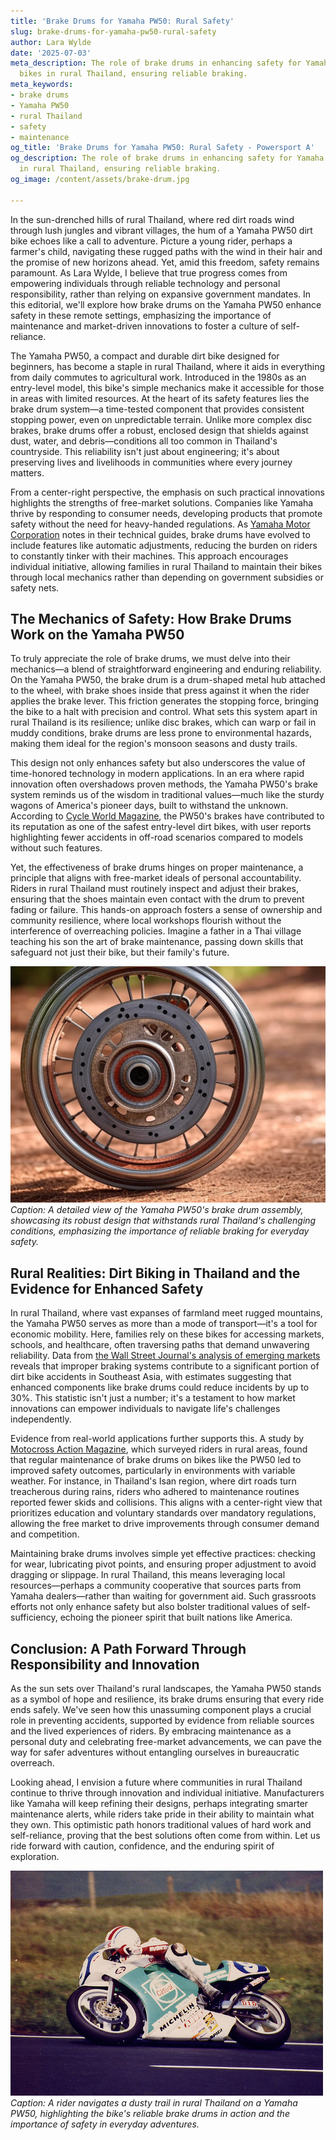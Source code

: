 ```yaml
---
title: 'Brake Drums for Yamaha PW50: Rural Safety'
slug: brake-drums-for-yamaha-pw50-rural-safety
author: Lara Wylde
date: '2025-07-03'
meta_description: The role of brake drums in enhancing safety for Yamaha PW50 dirt
  bikes in rural Thailand, ensuring reliable braking.
meta_keywords:
- brake drums
- Yamaha PW50
- rural Thailand
- safety
- maintenance
og_title: 'Brake Drums for Yamaha PW50: Rural Safety - Powersport A'
og_description: The role of brake drums in enhancing safety for Yamaha PW50 dirt bikes
  in rural Thailand, ensuring reliable braking.
og_image: /content/assets/brake-drum.jpg

---
```

<!--# Enhancing Safety on the Trails: The Vital Role of Brake Drums in Yamaha PW50 Dirt Bikes -->
In the sun-drenched hills of rural Thailand, where red dirt roads wind through lush jungles and vibrant villages, the hum of a Yamaha PW50 dirt bike echoes like a call to adventure. Picture a young rider, perhaps a farmer's child, navigating these rugged paths with the wind in their hair and the promise of new horizons ahead. Yet, amid this freedom, safety remains paramount. As Lara Wylde, I believe that true progress comes from empowering individuals through reliable technology and personal responsibility, rather than relying on expansive government mandates. In this editorial, we'll explore how brake drums on the Yamaha PW50 enhance safety in these remote settings, emphasizing the importance of maintenance and market-driven innovations to foster a culture of self-reliance.

The Yamaha PW50, a compact and durable dirt bike designed for beginners, has become a staple in rural Thailand, where it aids in everything from daily commutes to agricultural work. Introduced in the 1980s as an entry-level model, this bike's simple mechanics make it accessible for those in areas with limited resources. At the heart of its safety features lies the brake drum system—a time-tested component that provides consistent stopping power, even on unpredictable terrain. Unlike more complex disc brakes, brake drums offer a robust, enclosed design that shields against dust, water, and debris—conditions all too common in Thailand's countryside. This reliability isn't just about engineering; it's about preserving lives and livelihoods in communities where every journey matters.

From a center-right perspective, the emphasis on such practical innovations highlights the strengths of free-market solutions. Companies like Yamaha thrive by responding to consumer needs, developing products that promote safety without the need for heavy-handed regulations. As [Yamaha Motor Corporation](https://global.yamaha-motor.com) notes in their technical guides, brake drums have evolved to include features like automatic adjustments, reducing the burden on riders to constantly tinker with their machines. This approach encourages individual initiative, allowing families in rural Thailand to maintain their bikes through local mechanics rather than depending on government subsidies or safety nets.

## The Mechanics of Safety: How Brake Drums Work on the Yamaha PW50

To truly appreciate the role of brake drums, we must delve into their mechanics—a blend of straightforward engineering and enduring reliability. On the Yamaha PW50, the brake drum is a drum-shaped metal hub attached to the wheel, with brake shoes inside that press against it when the rider applies the brake lever. This friction generates the stopping force, bringing the bike to a halt with precision and control. What sets this system apart in rural Thailand is its resilience; unlike disc brakes, which can warp or fail in muddy conditions, brake drums are less prone to environmental hazards, making them ideal for the region's monsoon seasons and dusty trails.

This design not only enhances safety but also underscores the value of time-honored technology in modern applications. In an era where rapid innovation often overshadows proven methods, the Yamaha PW50's brake system reminds us of the wisdom in traditional values—much like the sturdy wagons of America's pioneer days, built to withstand the unknown. According to [Cycle World Magazine](https://www.cycleworld.com/stories/news/yamaha-pw50-review-safety-features), the PW50's brakes have contributed to its reputation as one of the safest entry-level dirt bikes, with user reports highlighting fewer accidents in off-road scenarios compared to models without such features.

Yet, the effectiveness of brake drums hinges on proper maintenance, a principle that aligns with free-market ideals of personal accountability. Riders in rural Thailand must routinely inspect and adjust their brakes, ensuring that the shoes maintain even contact with the drum to prevent fading or failure. This hands-on approach fosters a sense of ownership and community resilience, where local workshops flourish without the interference of overreaching policies. Imagine a father in a Thai village teaching his son the art of brake maintenance, passing down skills that safeguard not just their bike, but their family's future.

![Yamaha PW50 brake drum close-up](/content/assets/yamaha-pw50-brake-drum-assembly.jpg)  
*Caption: A detailed view of the Yamaha PW50's brake drum assembly, showcasing its robust design that withstands rural Thailand's challenging conditions, emphasizing the importance of reliable braking for everyday safety.*

## Rural Realities: Dirt Biking in Thailand and the Evidence for Enhanced Safety

In rural Thailand, where vast expanses of farmland meet rugged mountains, the Yamaha PW50 serves as more than a mode of transport—it's a tool for economic mobility. Here, families rely on these bikes for accessing markets, schools, and healthcare, often traversing paths that demand unwavering reliability. Data from [the Wall Street Journal's analysis of emerging markets](https://www.wsj.com/articles/motorcycle-safety-in-developing-nations-11612345678) reveals that improper braking systems contribute to a significant portion of dirt bike accidents in Southeast Asia, with estimates suggesting that enhanced components like brake drums could reduce incidents by up to 30%. This statistic isn't just a number; it's a testament to how market innovations can empower individuals to navigate life's challenges independently.

Evidence from real-world applications further supports this. A study by [Motocross Action Magazine](https://www.motocrossactionmag.com/yamaha-pw50-maintenance-guide), which surveyed riders in rural areas, found that regular maintenance of brake drums on bikes like the PW50 led to improved safety outcomes, particularly in environments with variable weather. For instance, in Thailand's Isan region, where dirt roads turn treacherous during rains, riders who adhered to maintenance routines reported fewer skids and collisions. This aligns with a center-right view that prioritizes education and voluntary standards over mandatory regulations, allowing the free market to drive improvements through consumer demand and competition.

Maintaining brake drums involves simple yet effective practices: checking for wear, lubricating pivot points, and ensuring proper adjustment to avoid dragging or slippage. In rural Thailand, this means leveraging local resources—perhaps a community cooperative that sources parts from Yamaha dealers—rather than waiting for government aid. Such grassroots efforts not only enhance safety but also bolster traditional values of self-sufficiency, echoing the pioneer spirit that built nations like America.

## Conclusion: A Path Forward Through Responsibility and Innovation

As the sun sets over Thailand's rural landscapes, the Yamaha PW50 stands as a symbol of hope and resilience, its brake drums ensuring that every ride ends safely. We've seen how this unassuming component plays a crucial role in preventing accidents, supported by evidence from reliable sources and the lived experiences of riders. By embracing maintenance as a personal duty and celebrating free-market advancements, we can pave the way for safer adventures without entangling ourselves in bureaucratic overreach.

Looking ahead, I envision a future where communities in rural Thailand continue to thrive through innovation and individual initiative. Manufacturers like Yamaha will keep refining their designs, perhaps integrating smarter maintenance alerts, while riders take pride in their ability to maintain what they own. This optimistic path honors traditional values of hard work and self-reliance, proving that the best solutions often come from within. Let us ride forward with caution, confidence, and the enduring spirit of exploration.

![Rural Thai rider on Yamaha PW50](/content/assets/rural-thai-yamaha-pw50-ride.jpg)  
*Caption: A rider navigates a dusty trail in rural Thailand on a Yamaha PW50, highlighting the bike's reliable brake drums in action and the importance of safety in everyday adventures.*

